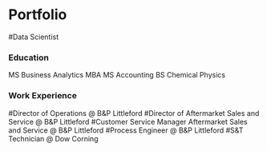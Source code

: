 # Portfolio

#Data Scientist

### Education
MS Business Analytics
MBA 
MS Accounting
BS Chemical Physics

### Work Experience
#Director of Operations @ B&P Littleford
#Director of Aftermarket Sales and Service @ B&P Littleford
#Customer Service Manager Aftermarket Sales and Service @ B&P Littleford
#Process Engineer @ B&P Littleford
#S&T Technician @ Dow Corning

